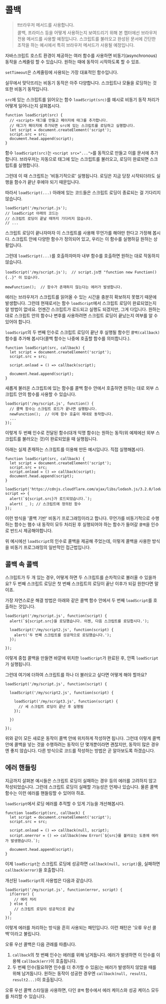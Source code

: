 # 콜백

> ❗브라우저 메서드를 사용합니다.   
콜백, 프라미스 등을 어떻게 사용하는지 보여드리기 위해 본 챕터에선 브라우저 전용 메서드를 사용할 예정입니다. 스크립트를 불러오고 완성된 문서에 간단한 조작을 하는 예시에서 특히 브라우저 메서드가 사용될 예정입니다.   
   
자바스크립트 호스트 환경이 제공하는 여러 함수를 사용하면 비동기(asynchronous) 동작을 스케줄링 할 수 있습니다. 원하는 때에 동작이 시작하도록 할 수 있죠.   
   
`setTimeout`은 스케줄링에 사용되는 가장 대표적인 함수입니다.   
   
실무에서 맞닥뜨리는 비동기 동작은 아주 다양합니다. 스크립트나 모듈을 로딩하는 것 또한 비동기 동작입니다.   
   
`src`에 있는 스크립트를 읽어오는 함수 `loadScript(src)`를 예시로 비동기 동작 처리가 어떻게 일어나는지 살펴봅시다.   

```
function loadScript(src) {
  // <script> 태그를 만들고 페이지에 태그를 추가합니다.
  // 태그가 페이지에 추가되면 src에 있는 스크립트를 로딩하고 실행합니다.
  let script = document.createElement('script');
  script.src = src;
  document.head.append(script);
}
```

함수 `loadScript(src)`는 `<script src="...">`를 동적으로 만들고 이를 문서에 추가합니다. 브라우저는 자동으로 태그에 있는 스크립트를 불러오고, 로딩이 완료되면 스크립트를 실행합니다.   
   
그런데 이 때 스크립트는 '비동기적으로' 실행됩니다. 로딩은 지금 당장 시작되더라도 실행을 함수가 끝난 후에야 되기 때문입니다.   
   
따라서 `loadScript(...)` 아래에 있는 코드들은 스크립트 로딩이 종료되는 걸 기다리지 않습니다.   

```
loadScript('/my/script.js');
// loadScript 아래의 코드는 
// 스크립트 로딩이 끝날 때까지 기다리지 않습니다.
// ...
```

스크립트 로딩이 끝나자마자 이 스크립트를 사용해 무언가를 해야만 한다고 가정해 봅시다. 스크립트 안에 다양한 함수가 정의되어 있고, 우리는 이 함수를 실행하길 원하는 상황입니다.   
   
그런데 `loadScript(...)`를 호출하자마자 내부 함수를 호출하면 원하는 대로 작동하지 않습니다.   

```
loadScript('/my/script.js');  // script.js엔 "function new Function() {..}" 이 있습니다.

mewFunction();  // 함수가 존재하지 않는다는 에러가 발생합니다.
```

에러는 브라우저가 스크립트를 읽어올 수 있는 시간을 충분히 확보하지 못했기 때문에 발생합니다. 그런데 현재로서는 함수 `loadScript`에서 스크립트 로딩이 완료되었는지 알 방법이 없네요. 언젠간 스크립트가 로드되고 실행도 되겠지만, 그게 다입니다. 원하는 대로 스크립트 안의 함수나 변후를 사용하려면 스크립트 로딩이 끝났는지 여부를 알 수 있어야 합니다.   
   
`loadScript`의 두 번째 인수로 스크립트 로딩이 끝난 후 실행될 함수인 `콜백(callback)` 함수를 추가해 봅시다(콜백 함수는 나중에 호출할 함수를 의미합니다.).   
   
```
function loadScript(src, callback) {
  let script = document.createElement('script');
  script.src = src;

  script.onload = () => callback(script);

  document.head.append(script);
}
```

새롭게 불러온 스크립트에 있는 함수를 콜백 함수 안에서 호출하면 원하는 대로 외부 스크립트 안의 함수를 사용할 수 있습니다.   
   
```
loadScript('/my/script.js', function() {
  // 콜백 함수는 스크립트 로드가 끝나면 실행됩니다.
  newFunction();  // 이제 함수 호출이 제대로 동작합니다.
  ...
});
```

이렇게 두 번째 인수로 전달된 함수(대개 익명 함수)는 원하는 동작(위 예제에선 외부 스크립트를 불러오는 것)이 완료되었을 때 실행됩니다.   
   
아래는 실제 존재하는 스크립트를 이용해 만든 예시입니다. 직접 실행해봅시다.   

```
function loadScript(src, callback) {
  let script = document.createElement('script');
  script.src = src;
  script.onload = () => callback(script);
  document.head.append(script);
}

loadScript('https://cdnjs.cloudflare.com/ajax/libs/lodash.js/3.2.0/lodash.js', script => {
  alert(`${script.src}가 로드되었습니다.`);
  alert( _ ); // 스크립트에 정의된 함수
});
```

이런 방식을 '콜백 기반' 비동기 프로그래밍이라고 합니다. 무언가를 비동기적으로 수행하는 함수는 햄수 내 동작이 모두 처리된 후 실행되어야 하는 함수가 들어갈 `콜백`을 인수로 반드시 제공해야합니다.   
   
위 예시에선 `loadScript`의 인수로 콜백을 제공해 주었는데, 이렇게 콜백을 사용한 방식을 비동기 프로그래밍의 일반적인 접근법입니다.   



## 콜백 속 콜백

스크립트가 두 개 있는 경우, 어떻게 하면 두 스크립트를 순차적으로 불러올 수 있을까요? 두 번째 스크립트 로딩은 첫 번째 스크립트의 로딩이 끝난 이후가 되길 원한다면 말이죠.   
   
가장 자연스로운 해결 방법은 아래와 같은 콜백 함수 안에서 두 번째 `loadScript`를 호출하는 것입니다.   

```
loadScript('/my/script.js', function(script) {
  alert(`${script.src}을 로딩했습니다. 이젠, 다음 스크립트를 로딩합시다.');

  loadScript('/my/script2.js', function(script) {
    alert('두 번째 스크립트를 성공적으로 로딩했습니다.');
  });

});
```

이렇게 중첩 콜백을 만들면 바깥에 위치한 `loadScript`가 완료된 후, 안쪽 `loadScript`가 실행됩니다.   
   
그런데 여기에 더하여 스크립트를 하나 더 불러오고 싶다면 어떻게 해야 할까요?   

```
loadScript('/my/script.js', function(script) {

  loadScript('/my/script2.js', function(script) {

    loadScript('/my/script3.js', function(script) {
      // 세 스크립트 로딩이 끝난 후 실행됨
    });

  })

});
```

위와 같이 모든 새로운 동작이 콜백 안에 위치하게 작성하면 됩니다. 그런데 이렇게 콜백 안에 콜백을 넣는 것을 수행하려는 동작이 단 몇개뿐이라면 괜찮지만, 동작이 많은 경우엔 좋지 않습니다. 다른 방식으로 코드를 작성하는 방법은 곧 알아보도록 하겠습니다.



## 에러 핸들링

지금까지 살펴본 예시들은 스크립트 로딩이 실패하는 경우 등의 에러를 고려하지 않고 작성되었습니다. 그런데 스크립트 로딩이 실패할 가능성은 언제나 있습니다. 물론 콜백 함수는 이런 에러를 핸들링할 수 있어야 하죠.   
   
`loadScript`에서 로딩 에러를 추적할 수 있게 기능을 개선해봅시다.   

```
function loadScript(src, callback) {
  let script = document.createElement('script');
  script.src = src;

  script.onload = () => callback(null, script);
  script.onerror = () => callback(new Error(`${src}를 불러오는 도중에 에러가 발생했습니다.`);

  document.head.append(script);
}
```

이제 `loadScript`는 스크립트 로딩에 성공하면 `callback(null, script)`을, 실패하면 `callback(error)`을 호출합니다.   
   
개선된 `loadScript`의 사용법은 다음과 같습니다.   
   
```
loadScript('/my/script.js', function(error, script) {
  if(error) {
    // 에러 처리
  } else {
    // 스크립트 로딩이 성공적으로 끝남
  }
});
```

이렇게 에러를 처리하는 방식을 흔히 사용되는 패턴입니다. 이런 패턴은 '오류 우선 콜백'이라고 불립니다.   
   
오류 우선 콜백은 다음 관례를 따릅니다.   

1. `callback`의 첫 번째 인수는 에러를 위해 남겨둡니다. 에러가 발생하면 이 인수를 이용해 `callback(err)`이 호출됩니다.
2. 두 번째 인수(필요하면 인수를 더 추가할 수 있음)는 에러가 발생하지 않았을 때를 위해 남겨둡니다. 원하는 동작이 성공한 경우엔 `callback(null, result1, result2...)`이 호출됩니다.   
   
오류 우선 콜백 스타일을 사용하면, 다인 `콜백` 함수에서 에러 케이스와 성공 케이스 모두를 처리할 수 있습니다.
